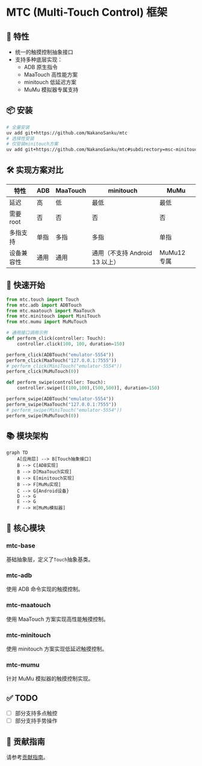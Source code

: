 # MTC (Multi-Touch Control) 框架

## 🌟 特性

- 统一的触摸控制抽象接口
- 支持多种底层实现：
  - ADB 原生指令
  - MaaTouch 高性能方案
  - minitouch 低延迟方案
  - MuMu 模拟器专属支持

## 📦 安装

```bash
# 全量安装
uv add git+https://github.com/NakanoSanku/mtc
# 选择性安装
# 仅安装minitouch方案
uv add git+https://github.com/NakanoSanku/mtc#subdirectory=msc-minitouch
```

## 🛠️ 实现方案对比

| 特性       | ADB  | MaaTouch | minitouch                      | MuMu        |
| ---------- | ---- | -------- | ------------------------------ | ----------- |
| 延迟       | 高   | 低       | 最低                           | 最低        |
| 需要 root  | 否   | 否       | 否                             | 否          |
| 多指支持   | 单指 | 多指     | 多指                           | 单指        |
| 设备兼容性 | 通用 | 通用     | 通用（不支持 Android 13 以上） | MuMu12 专属 |

## 🚀 快速开始

```python
from mtc.touch import Touch
from mtc.adb import ADBTouch
from mtc.maatouch import MaaTouch
from mtc.minitouch import MiniTouch
from mtc.mumu import MuMuTouch

# 通用接口调用示例
def perform_click(controller: Touch):
    controller.click(100, 100, duration=150)

perform_click(ADBTouch("emulator-5554"))
perform_click(MaaTouch("127.0.0.1:7555"))
# perform_click(MiniTouch("emulator-5554"))
perform_click(MuMuTouch(0))

def perform_swipe(controller: Touch):
    controller.swipe([(100,100),(500,500)], duration=150)

perform_swipe(ADBTouch("emulator-5554"))
perform_swipe(MaaTouch("127.0.0.1:7555"))
# perform_swipe(MiniTouch("emulator-5554"))
perform_swipe(MuMuTouch(0))
```

## 📚 模块架构

```mermaid
graph TD
    A[应用层] --> B[Touch抽象接口]
    B --> C[ADB实现]
    B --> D[MaaTouch实现]
    B --> E[minitouch实现]
    B --> F[MuMu实现]
    C --> G{Android设备}
    D --> G
    E --> G
    F --> H[MuMu模拟器]
```

## 📄 核心模块

### mtc-base

基础抽象层，定义了`Touch`抽象基类。

### mtc-adb

使用 ADB 命令实现的触摸控制。

### mtc-maatouch

使用 MaaTouch 方案实现高性能触摸控制。

### mtc-minitouch

使用 minitouch 方案实现低延迟触摸控制。

### mtc-mumu

针对 MuMu 模拟器的触摸控制实现。

## ✅ TODO

- [ ] 部分支持多点触控
- [ ] 部分支持手势操作

## 🤝 贡献指南

请参考[贡献指南](CONTRIBUTING.md)。
